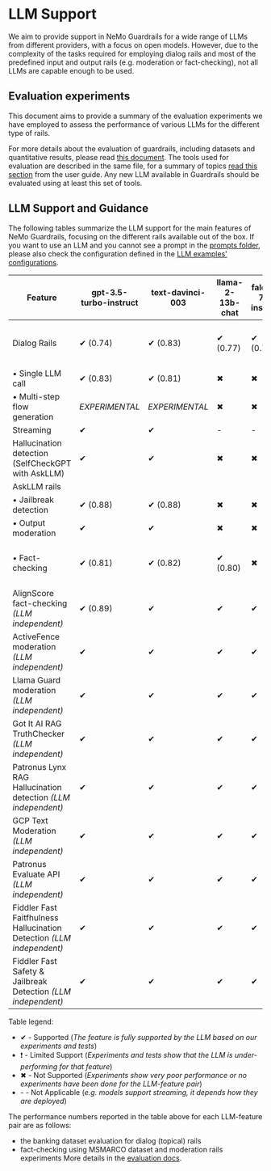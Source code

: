 # LLM Support

We aim to provide support in NeMo Guardrails for a wide range of LLMs from different providers,
with a focus on open models.
However, due to the complexity of the tasks required for employing dialog rails and most of the predefined
input and output rails (e.g. moderation or  fact-checking), not all LLMs are capable enough to be used.

## Evaluation experiments

This document aims to provide a summary of the evaluation experiments we have employed to assess
the performance of various LLMs for the different type of rails.

For more details about the evaluation of guardrails, including datasets and quantitative results,
please read [this document](../evaluation/README.md).
The tools used for evaluation are described in the same file, for a summary of topics [read this section](../README.md#evaluation-tools) from the user guide.
Any new LLM available in Guardrails should be evaluated using at least this set of tools.

## LLM Support and Guidance

The following tables summarize the LLM support for the main features of NeMo Guardrails, focusing on the different rails available out of the box.
If you want to use an LLM and you cannot see a prompt in the [prompts folder](https://github.com/NVIDIA/NeMo-Guardrails/tree/develop/nemoguardrails/llm/prompts), please also check the configuration defined in the [LLM examples' configurations](https://github.com/NVIDIA/NeMo-Guardrails/tree/develop/examples/configs/llm/README.md).

| Feature                                            | gpt-3.5-turbo-instruct    | text-davinci-003          | llama-2-13b-chat          | falcon-7b-instruct        | gpt-3.5-turbo             | gpt-4              | gpt4all-13b-snoozy   | vicuna-7b-v1.3       | mpt-7b-instruct      | dolly-v2-3b          | HF Pipeline model                  |
|----------------------------------------------------|---------------------------|---------------------------|---------------------------|---------------------------|---------------------------|--------------------|----------------------|----------------------|----------------------|----------------------|------------------------------------|
| Dialog Rails                                       | ✔ (0.74)                  | ✔ (0.83)                  | ✔ (0.77)                  | ✔ (0.76)                  | ❗ (0.45)                  | ❗                  | ❗ (0.54)             | ❗ (0.54)             | ❗ (0.50)             | ❗ (0.40)             | ❗ _(DEPENDS ON MODEL)_             |
| • Single LLM call                                  | ✔ (0.83)                  | ✔ (0.81)                  | ✖                         | ✖                         | ✖                         | ✖                  | ✖                    | ✖                    | ✖                    | ✖                    | ✖                                 |
| • Multi-step flow generation                       | _EXPERIMENTAL_            | _EXPERIMENTAL_            | ✖                         | ✖                         | ✖                         | ✖                  | ✖                    | ✖                    | ✖                    | ✖                    | ✖                                 |
| Streaming                                          | ✔                         | ✔                         | -                         | -                         | ✔                         | ✔                  | -                    | -                    | -                    | -                    | ✔                                 |
| Hallucination detection (SelfCheckGPT with AskLLM) | ✔                         | ✔                         | ✖                         | ✖                         | ✖                         | ✖                  | ✖                    | ✖                    | ✖                    | ✖                    | ✖                                 |
| AskLLM rails                                       |                           |                           |                           |                           |                           |                    |                      |                      |                      |                      |                                    |
| • Jailbreak detection                              | ✔ (0.88)                  | ✔ (0.88)                  | ✖                         | ✖                         | ✔ (0.85)                  | ✖                  | ✖                    | ✖                    | ✖                    | ✖                    | ✖                                 |
| • Output moderation                                | ✔                         | ✔                         | ✖                         | ✖                         | ✔ (0.85)                  | ✖                  | ✖                    | ✖                    | ✖                    | ✖                    | ✖                                 |
| • Fact-checking                                    | ✔ (0.81)                  | ✔ (0.82)                  | ✔ (0.80)                  | ✖                         | ✔ (0.83)                  | ✖                  | ✖                    | ✖                    | ✖                    | ✖                    | ❗ _(DEPENDS ON MODEL)_             |
| AlignScore fact-checking _(LLM independent)_       | ✔ (0.89)                  | ✔                         | ✔                         | ✔                         | ✔                         | ✔                  | ✔                    | ✔                    | ✔                    | ✔                    | ✔                                 |
| ActiveFence moderation _(LLM independent)_         | ✔                         | ✔                         | ✔                         | ✔                         | ✔                         | ✔                  | ✔                    | ✔                    | ✔                    | ✔                    | ✔                                 |
| Llama Guard moderation _(LLM independent)_         | ✔                         | ✔                         | ✔                         | ✔                         | ✔                         | ✔                  | ✔                    | ✔                    | ✔                    | ✔                    | ✔                                 |
| Got It AI RAG TruthChecker _(LLM independent)_     | ✔                         | ✔                         | ✔                         | ✔                         | ✔                         | ✔                  | ✔                    | ✔                    | ✔                    | ✔                    | ✔                                 |
| Patronus Lynx RAG Hallucination detection _(LLM independent)_ | ✔                         | ✔                         | ✔                         | ✔                         | ✔                         | ✔                  | ✔                    | ✔                    | ✔                    | ✔                    | ✔                                 |
| GCP Text Moderation _(LLM independent)_            | ✔                         | ✔                         | ✔                         | ✔                         | ✔                         | ✔                  | ✔                    | ✔                    | ✔                    | ✔                    | ✔                                 |
| Patronus Evaluate API _(LLM independent)_          | ✔                         | ✔                         | ✔                         | ✔                         | ✔                         | ✔                  | ✔                    | ✔                    | ✔                    | ✔                    | ✔                                 |
| Fiddler Fast Faitfhulness Hallucination Detection _(LLM independent)_          | ✔                         | ✔                         | ✔                         | ✔                         | ✔                         | ✔                  | ✔                    | ✔                    | ✔                    | ✔                    | ✔
| Fiddler Fast Safety & Jailbreak Detection _(LLM independent)_          | ✔                         | ✔                         | ✔                         | ✔                         | ✔                         | ✔                  | ✔                    | ✔                    | ✔                    | ✔                    | ✔                     |

Table legend:

- ✔ - Supported (_The feature is fully supported by the LLM based on our experiments and tests_)
- ❗ - Limited Support (_Experiments and tests show that the LLM is under-performing for that feature_)
- ✖ - Not Supported (_Experiments show very poor performance or no experiments have been done for the LLM-feature pair_)
- \- - Not Applicable (_e.g. models support streaming, it depends how they are deployed_)

The performance numbers reported in the table above for each LLM-feature pair are as follows:

- the banking dataset evaluation for dialog (topical) rails
- fact-checking using MSMARCO dataset and moderation rails experiments
More details in the [evaluation docs](https://github.com/NVIDIA/NeMo-Guardrails/tree/develop/nemoguardrails/evaluate/README.md).
